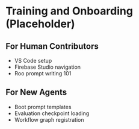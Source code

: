 # Training and Onboarding (Placeholder)

## For Human Contributors
- VS Code setup
- Firebase Studio navigation
- Roo prompt writing 101

## For New Agents
- Boot prompt templates
- Evaluation checkpoint loading
- Workflow graph registration

